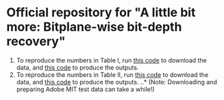 # Official repository for "A little bit more: Bitplane-wise bit-depth recovery"

1. To reproduce the numbers in Table I, run [this code](https://github.com/abhijithpunnappurath/a-little-bit-more/blob/master/download_data_and_test/download_Sintel_test_set.m) to download the data, and [this code](https://github.com/abhijithpunnappurath/a-little-bit-more/blob/master/download_data_and_test/test_table_I_Sintel.txt) to produce the outputs.
2. To reproduce the numbers in Table II, run [this code](https://github.com/abhijithpunnappurath/a-little-bit-more/blob/master/download_data_and_test/download_Adobe_MIT_test_set.m) to download the data, and [this code](https://github.com/abhijithpunnappurath/a-little-bit-more/blob/master/download_data_and_test/test_table_II_Adobe_MIT.txt) to produce the outputs.
..* (Note: Downloading and preparing Adobe MIT test data can take a while!)
